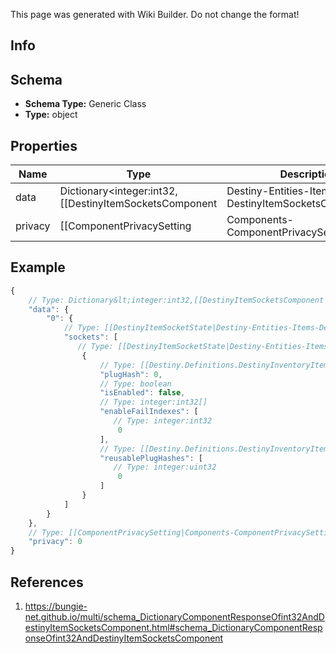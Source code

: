 <span class="wiki-builder">This page was generated with Wiki Builder. Do not change the format!</span>

## Info

## Schema
* **Schema Type:** Generic Class
* **Type:** object

## Properties
Name | Type | Description
---- | ---- | -----------
data | Dictionary&lt;integer:int32,[[DestinyItemSocketsComponent|Destiny-Entities-Items-DestinyItemSocketsComponent]]&gt; | 
privacy | [[ComponentPrivacySetting|Components-ComponentPrivacySetting]]:Enum | 

## Example
```javascript
{
    // Type: Dictionary&lt;integer:int32,[[DestinyItemSocketsComponent|Destiny-Entities-Items-DestinyItemSocketsComponent]]&gt;
    "data": {
        "0": {
            // Type: [[DestinyItemSocketState|Destiny-Entities-Items-DestinyItemSocketState]][]
            "sockets": [
               // Type: [[DestinyItemSocketState|Destiny-Entities-Items-DestinyItemSocketState]]
                {
                    // Type: [[Destiny.Definitions.DestinyInventoryItemDefinition|Destiny-Definitions-DestinyInventoryItemDefinition]]:integer:uint32:nullable
                    "plugHash": 0,
                    // Type: boolean
                    "isEnabled": false,
                    // Type: integer:int32[]
                    "enableFailIndexes": [
                       // Type: integer:int32
                        0
                    ],
                    // Type: [[Destiny.Definitions.DestinyInventoryItemDefinition|Destiny-Definitions-DestinyInventoryItemDefinition]]:integer:uint32[]
                    "reusablePlugHashes": [
                       // Type: integer:uint32
                        0
                    ]
                }
            ]
        }
    },
    // Type: [[ComponentPrivacySetting|Components-ComponentPrivacySetting]]:Enum
    "privacy": 0
}

```

## References
1. https://bungie-net.github.io/multi/schema_DictionaryComponentResponseOfint32AndDestinyItemSocketsComponent.html#schema_DictionaryComponentResponseOfint32AndDestinyItemSocketsComponent
